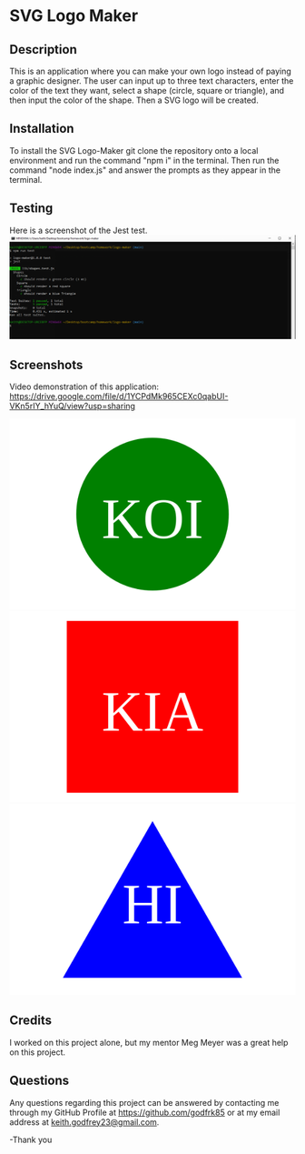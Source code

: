 # SVG Logo Maker

## Description
This is an application where you can make your own logo instead of paying a graphic designer. The user can input up to three text characters, enter the color of the text they want, select a shape (circle, square or triangle), and then input the color of the shape.  Then a SVG logo will be created.

## Installation
To install the SVG Logo-Maker git clone the repository onto a local environment and run the command "npm i" in the terminal. Then run the command "node index.js" and answer the prompts as they appear in the terminal.

## Testing 
Here is a screenshot of the Jest test.
![image of Jest test](<jest test.PNG>)

## Screenshots
Video demonstration of this application:<br>
https://drive.google.com/file/d/1YCPdMk965CEXc0qabUI-VKn5rIY_hYuQ/view?usp=sharing

![logo example](examples/logo-circle.svg)
![logo example](examples/logo-square.svg)
![logo example](examples/logo-triangle.svg)

## Credits
I worked on this project alone, but my mentor Meg Meyer was a great help on this project.

## Questions
Any questions regarding this project can be answered by contacting me through my GitHub Profile at https://github.com/godfrk85 or at my email address at keith.godfrey23@gmail.com.

-Thank you






